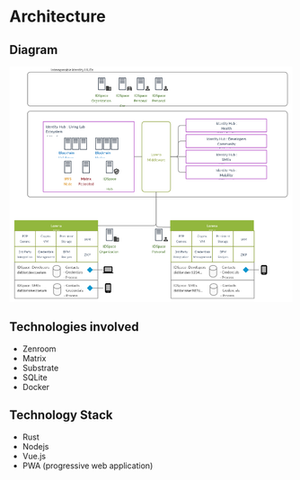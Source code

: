 # Architecture
## Diagram
![Diagram](../images/architecture.png)

## Technologies involved
- Zenroom
- Matrix
- Substrate
- SQLite
- Docker

## Technology Stack 
- Rust
- Nodejs
- Vue.js 
- PWA (progressive web application)
